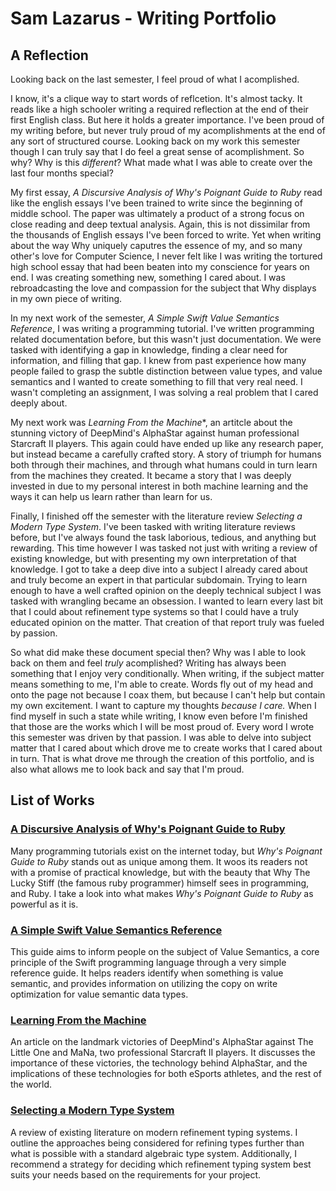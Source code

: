 # Sam Lazarus - Writing Portfolio

## A Reflection

Looking back on the last semester, I feel proud of what I acomplished.

I know, it's a clique way to start words of reflcetion. It's almost tacky. It reads like a high schooler writing a required reflection at the end of their first English class. But here it holds a greater importance. I've been proud of my writing before, but never truly proud of my acomplishments at the end of any sort of structured course. Looking back on my work this semester though I can truly say that I do feel a great sense of acomplishment. So why? Why is this *different*? What made what I was able to create over the last four months special?

My first essay, *A Discursive Analysis of Why's Poignant Guide to Ruby* read like the english essays I've been trained to write since the beginning of middle school. The paper was ultimately a product of a strong focus on close reading and deep textual analysis. Again, this is not dissimilar from the thousands of English essays I've been forced to write. Yet when writing about the way Why uniquely caputres the essence of my, and so many other's love for Computer Science, I never felt like I was writing the tortured high school essay that had been beaten into my conscience for years on end. I was creating something new, something I cared about. I was rebroadcasting the love and compassion for the subject that Why displays in my own piece of writing.

In my next work of the semester, *A Simple Swift Value Semantics Reference*, I was writing a programming tutorial. I've written programming related documentation before, but this wasn't just documentation. We were tasked with identifying a gap in knowledge, finding a clear need for information, and filling that gap. I knew from past experience how many people failed to grasp the subtle distinction between value types, and value semantics and I wanted to create something to fill that very real need. I wasn't completing an assignment, I was solving a real problem that I cared deeply about.

My next work was *Learning From the Machine**, an artitcle about the stunning victory of DeepMind's AlphaStar against human professional Starcraft II players. This again could have ended up like any research paper, but instead became a carefully crafted story. A story of triumph for humans both through their machines, and through what humans could in turn learn from the machines they created. It became a story that I was deeply invested in due to my personal interest in both machine learning and the ways it can help us learn rather than learn for us.

Finally, I finished off the semester with the literature review *Selecting a Modern Type System*. I've been tasked with writing literature reviews before, but I've always found the task laborious, tedious, and anything but rewarding. This time however I was tasked not just with writing a review of existing knowledge, but with presenting my own interpretation of that knowledge. I got to take a deep dive into a subject I already cared about and truly become an expert in that particular subdomain. Trying to learn enough to have a well crafted opinion on the deeply technical subject I was tasked with wrangling became an obsession. I wanted to learn every last bit that I could about refinement type systems so that I could have a truly educated opinion on the matter. That creation of that report truly was fueled by passion.

So what did make these document special then? Why was I able to look back on them and feel *truly* acomplished? Writing has always been something that I enjoy very conditionally. When writing, if the subject matter means something to me, I'm able to create. Words fly out of my head and onto the page not because I coax them, but because I can't help but contain my own excitement. I want to capture my thoughts *because I care.* When I find myself in such a state while writing, I know even before I'm finished that those are the works which I will be most proud of. Every word I wrote this semester was driven by that passion. I was able to delve into subject matter that I cared about which drove me to create works that I cared about in turn. That is what drove me through the creation of this portfolio, and is also what allows me to look back and say that I'm proud. 

## List of Works

### [A Discursive Analysis of Why's Poignant Guide to Ruby](discursive-analysis.md)

Many programming tutorials exist on the internet today, but *Why's Poignant Guide to Ruby* stands out as unique among them. It woos its readers not with a promise of practical knowledge, but with the beauty that Why The Lucky Stiff (the famous ruby programmer) himself sees in programming, and Ruby. I take a look into what makes *Why's Poignant Guide to Ruby* as powerful as it is.

### [A Simple Swift Value Semantics Reference](reference-guide.md)

This guide aims to inform people on the subject of Value Semantics, a core principle of the Swift programming language through a very simple reference guide. It helps readers identify when something is value semantic, and provides information on utilizing the copy on write optimization for value semantic data types.

### [Learning From the Machine](explainer-article.md)

An article on the landmark victories of DeepMind's AlphaStar against The Little One and MaNa, two professional Starcraft II players. It discusses the importance of these victories, the technology behind AlphaStar, and the implications of these technologies for both eSports athletes, and the rest of the world.

### [Selecting a Modern Type System](literature-review.md)

A review of existing literature on modern refinement typing systems. I outline the approaches being considered for refining types further than
what is possible with a standard algebraic type system. Additionally, I
recommend a strategy for deciding which refinement typing system best
suits your needs based on the requirements for your project.